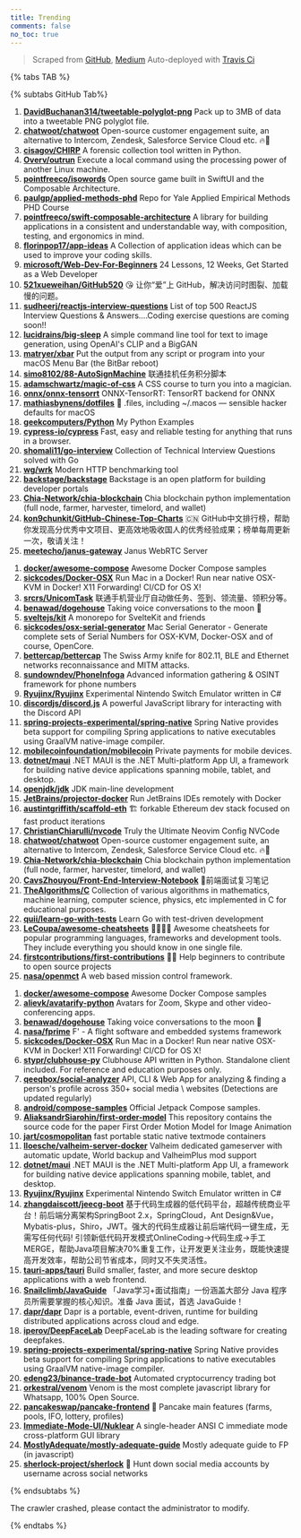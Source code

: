 ```yaml
---
title: Trending
comments: false
no_toc: true
---
```


> Scraped from [GitHub](https://github.com/trending), [Medium](https://medium.com/topic/popular)
Auto-deployed with [Travis Ci](https://travis-ci.org/)

{% tabs TAB %}
<!-- tab GitHub -->
{% subtabs GitHub Tab%}
<!-- tab Daily -->
1. [**DavidBuchanan314/tweetable-polyglot-png**](https://github.com/DavidBuchanan314/tweetable-polyglot-png)
Pack up to 3MB of data into a tweetable PNG polyglot file.
2. [**chatwoot/chatwoot**](https://github.com/chatwoot/chatwoot)
Open-source customer engagement suite, an alternative to Intercom, Zendesk, Salesforce Service Cloud etc. 🔥💬
3. [**cisagov/CHIRP**](https://github.com/cisagov/CHIRP)
A forensic collection tool written in Python.
4. [**Overv/outrun**](https://github.com/Overv/outrun)
Execute a local command using the processing power of another Linux machine.
5. [**pointfreeco/isowords**](https://github.com/pointfreeco/isowords)
Open source game built in SwiftUI and the Composable Architecture.
6. [**paulgp/applied-methods-phd**](https://github.com/paulgp/applied-methods-phd)
Repo for Yale Applied Empirical Methods PHD Course
7. [**pointfreeco/swift-composable-architecture**](https://github.com/pointfreeco/swift-composable-architecture)
A library for building applications in a consistent and understandable way, with composition, testing, and ergonomics in mind.
8. [**florinpop17/app-ideas**](https://github.com/florinpop17/app-ideas)
A Collection of application ideas which can be used to improve your coding skills.
9. [**microsoft/Web-Dev-For-Beginners**](https://github.com/microsoft/Web-Dev-For-Beginners)
24 Lessons, 12 Weeks, Get Started as a Web Developer
10. [**521xueweihan/GitHub520**](https://github.com/521xueweihan/GitHub520)
😘 让你“爱”上 GitHub，解决访问时图裂、加载慢的问题。
11. [**sudheerj/reactjs-interview-questions**](https://github.com/sudheerj/reactjs-interview-questions)
List of top 500 ReactJS Interview Questions & Answers....Coding exercise questions are coming soon!!
12. [**lucidrains/big-sleep**](https://github.com/lucidrains/big-sleep)
A simple command line tool for text to image generation, using OpenAI's CLIP and a BigGAN
13. [**matryer/xbar**](https://github.com/matryer/xbar)
Put the output from any script or program into your macOS Menu Bar (the BitBar reboot)
14. [**simo8102/88-AutoSignMachine**](https://github.com/simo8102/88-AutoSignMachine)
联通挂机任务积分脚本
15. [**adamschwartz/magic-of-css**](https://github.com/adamschwartz/magic-of-css)
A CSS course to turn you into a magician.
16. [**onnx/onnx-tensorrt**](https://github.com/onnx/onnx-tensorrt)
ONNX-TensorRT: TensorRT backend for ONNX
17. [**mathiasbynens/dotfiles**](https://github.com/mathiasbynens/dotfiles)
🔧 .files, including ~/.macos — sensible hacker defaults for macOS
18. [**geekcomputers/Python**](https://github.com/geekcomputers/Python)
My Python Examples
19. [**cypress-io/cypress**](https://github.com/cypress-io/cypress)
Fast, easy and reliable testing for anything that runs in a browser.
20. [**shomali11/go-interview**](https://github.com/shomali11/go-interview)
Collection of Technical Interview Questions solved with Go
21. [**wg/wrk**](https://github.com/wg/wrk)
Modern HTTP benchmarking tool
22. [**backstage/backstage**](https://github.com/backstage/backstage)
Backstage is an open platform for building developer portals
23. [**Chia-Network/chia-blockchain**](https://github.com/Chia-Network/chia-blockchain)
Chia blockchain python implementation (full node, farmer, harvester, timelord, and wallet)
24. [**kon9chunkit/GitHub-Chinese-Top-Charts**](https://github.com/kon9chunkit/GitHub-Chinese-Top-Charts)
🇨🇳 GitHub中文排行榜，帮助你发现高分优秀中文项目、更高效地吸收国人的优秀经验成果；榜单每周更新一次，敬请关注！
25. [**meetecho/janus-gateway**](https://github.com/meetecho/janus-gateway)
Janus WebRTC Server
<!-- endtab -->
<!-- tab Weekly -->
1. [**docker/awesome-compose**](https://github.com/docker/awesome-compose)
Awesome Docker Compose samples
2. [**sickcodes/Docker-OSX**](https://github.com/sickcodes/Docker-OSX)
Run Mac in a Docker! Run near native OSX-KVM in Docker! X11 Forwarding! CI/CD for OS X!
3. [**srcrs/UnicomTask**](https://github.com/srcrs/UnicomTask)
联通手机营业厅自动做任务、签到、领流量、领积分等。
4. [**benawad/dogehouse**](https://github.com/benawad/dogehouse)
Taking voice conversations to the moon 🚀
5. [**sveltejs/kit**](https://github.com/sveltejs/kit)
A monorepo for SvelteKit and friends
6. [**sickcodes/osx-serial-generator**](https://github.com/sickcodes/osx-serial-generator)
Mac Serial Generator - Generate complete sets of Serial Numbers for OSX-KVM, Docker-OSX and of course, OpenCore.
7. [**bettercap/bettercap**](https://github.com/bettercap/bettercap)
The Swiss Army knife for 802.11, BLE and Ethernet networks reconnaissance and MITM attacks.
8. [**sundowndev/PhoneInfoga**](https://github.com/sundowndev/PhoneInfoga)
Advanced information gathering & OSINT framework for phone numbers
9. [**Ryujinx/Ryujinx**](https://github.com/Ryujinx/Ryujinx)
Experimental Nintendo Switch Emulator written in C#
10. [**discordjs/discord.js**](https://github.com/discordjs/discord.js)
A powerful JavaScript library for interacting with the Discord API
11. [**spring-projects-experimental/spring-native**](https://github.com/spring-projects-experimental/spring-native)
Spring Native provides beta support for compiling Spring applications to native executables using GraalVM native-image compiler.
12. [**mobilecoinfoundation/mobilecoin**](https://github.com/mobilecoinfoundation/mobilecoin)
Private payments for mobile devices.
13. [**dotnet/maui**](https://github.com/dotnet/maui)
.NET MAUI is the .NET Multi-platform App UI, a framework for building native device applications spanning mobile, tablet, and desktop.
14. [**openjdk/jdk**](https://github.com/openjdk/jdk)
JDK main-line development
15. [**JetBrains/projector-docker**](https://github.com/JetBrains/projector-docker)
Run JetBrains IDEs remotely with Docker
16. [**austintgriffith/scaffold-eth**](https://github.com/austintgriffith/scaffold-eth)
🏗 forkable Ethereum dev stack focused on fast product iterations
17. [**ChristianChiarulli/nvcode**](https://github.com/ChristianChiarulli/nvcode)
Truly the Ultimate Neovim Config NVCode
18. [**chatwoot/chatwoot**](https://github.com/chatwoot/chatwoot)
Open-source customer engagement suite, an alternative to Intercom, Zendesk, Salesforce Service Cloud etc. 🔥💬
19. [**Chia-Network/chia-blockchain**](https://github.com/Chia-Network/chia-blockchain)
Chia blockchain python implementation (full node, farmer, harvester, timelord, and wallet)
20. [**CavsZhouyou/Front-End-Interview-Notebook**](https://github.com/CavsZhouyou/Front-End-Interview-Notebook)
🐜前端面试复习笔记
21. [**TheAlgorithms/C**](https://github.com/TheAlgorithms/C)
Collection of various algorithms in mathematics, machine learning, computer science, physics, etc implemented in C for educational purposes.
22. [**quii/learn-go-with-tests**](https://github.com/quii/learn-go-with-tests)
Learn Go with test-driven development
23. [**LeCoupa/awesome-cheatsheets**](https://github.com/LeCoupa/awesome-cheatsheets)
👩‍💻👨‍💻 Awesome cheatsheets for popular programming languages, frameworks and development tools. They include everything you should know in one single file.
24. [**firstcontributions/first-contributions**](https://github.com/firstcontributions/first-contributions)
🚀✨ Help beginners to contribute to open source projects
25. [**nasa/openmct**](https://github.com/nasa/openmct)
A web based mission control framework.
<!-- endtab -->
<!-- tab Monthly -->
1. [**docker/awesome-compose**](https://github.com/docker/awesome-compose)
Awesome Docker Compose samples
2. [**alievk/avatarify-python**](https://github.com/alievk/avatarify-python)
Avatars for Zoom, Skype and other video-conferencing apps.
3. [**benawad/dogehouse**](https://github.com/benawad/dogehouse)
Taking voice conversations to the moon 🚀
4. [**nasa/fprime**](https://github.com/nasa/fprime)
F' - A flight software and embedded systems framework
5. [**sickcodes/Docker-OSX**](https://github.com/sickcodes/Docker-OSX)
Run Mac in a Docker! Run near native OSX-KVM in Docker! X11 Forwarding! CI/CD for OS X!
6. [**stypr/clubhouse-py**](https://github.com/stypr/clubhouse-py)
Clubhouse API written in Python. Standalone client included. For reference and education purposes only.
7. [**qeeqbox/social-analyzer**](https://github.com/qeeqbox/social-analyzer)
API, CLI & Web App for analyzing & finding a person's profile across 350+ social media \ websites (Detections are updated regularly)
8. [**android/compose-samples**](https://github.com/android/compose-samples)
Official Jetpack Compose samples.
9. [**AliaksandrSiarohin/first-order-model**](https://github.com/AliaksandrSiarohin/first-order-model)
This repository contains the source code for the paper First Order Motion Model for Image Animation
10. [**jart/cosmopolitan**](https://github.com/jart/cosmopolitan)
fast portable static native textmode containers
11. [**lloesche/valheim-server-docker**](https://github.com/lloesche/valheim-server-docker)
Valheim dedicated gameserver with automatic update, World backup and ValheimPlus mod support
12. [**dotnet/maui**](https://github.com/dotnet/maui)
.NET MAUI is the .NET Multi-platform App UI, a framework for building native device applications spanning mobile, tablet, and desktop.
13. [**Ryujinx/Ryujinx**](https://github.com/Ryujinx/Ryujinx)
Experimental Nintendo Switch Emulator written in C#
14. [**zhangdaiscott/jeecg-boot**](https://github.com/zhangdaiscott/jeecg-boot)
基于代码生成器的低代码平台，超越传统商业平台！前后端分离架构SpringBoot 2.x，SpringCloud，Ant Design&Vue，Mybatis-plus，Shiro，JWT。强大的代码生成器让前后端代码一键生成，无需写任何代码! 引领新低代码开发模式OnlineCoding->代码生成->手工MERGE，帮助Java项目解决70%重复工作，让开发更关注业务，既能快速提高开发效率，帮助公司节省成本，同时又不失灵活性。
15. [**tauri-apps/tauri**](https://github.com/tauri-apps/tauri)
Build smaller, faster, and more secure desktop applications with a web frontend.
16. [**Snailclimb/JavaGuide**](https://github.com/Snailclimb/JavaGuide)
「Java学习+面试指南」一份涵盖大部分 Java 程序员所需要掌握的核心知识。准备 Java 面试，首选 JavaGuide！
17. [**dapr/dapr**](https://github.com/dapr/dapr)
Dapr is a portable, event-driven, runtime for building distributed applications across cloud and edge.
18. [**iperov/DeepFaceLab**](https://github.com/iperov/DeepFaceLab)
DeepFaceLab is the leading software for creating deepfakes.
19. [**spring-projects-experimental/spring-native**](https://github.com/spring-projects-experimental/spring-native)
Spring Native provides beta support for compiling Spring applications to native executables using GraalVM native-image compiler.
20. [**edeng23/binance-trade-bot**](https://github.com/edeng23/binance-trade-bot)
Automated cryptocurrency trading bot
21. [**orkestral/venom**](https://github.com/orkestral/venom)
Venom is the most complete javascript library for Whatsapp, 100% Open Source.
22. [**pancakeswap/pancake-frontend**](https://github.com/pancakeswap/pancake-frontend)
🥞 Pancake main features (farms, pools, IFO, lottery, profiles)
23. [**Immediate-Mode-UI/Nuklear**](https://github.com/Immediate-Mode-UI/Nuklear)
A single-header ANSI C immediate mode cross-platform GUI library
24. [**MostlyAdequate/mostly-adequate-guide**](https://github.com/MostlyAdequate/mostly-adequate-guide)
Mostly adequate guide to FP (in javascript)
25. [**sherlock-project/sherlock**](https://github.com/sherlock-project/sherlock)
🔎 Hunt down social media accounts by username across social networks
<!-- endtab -->
{% endsubtabs %}
<!-- endtab -->
<!-- tab Medium -->
The crawler crashed, please contact the administrator to modify.
<!-- endtab -->
{% endtabs %}
